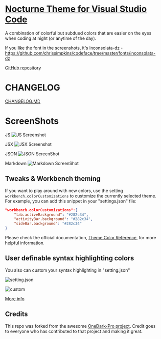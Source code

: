 # [Nocturne Theme for Visual Studio Code](https://marketplace.visualstudio.com/items?itemName=joeynguyen.nocturne-theme-vscode)

A combination of colorful but subdued colors that are easier on the eyes when coding at night (or anytime of the day).

If you like the font in the screenshots, it's Inconsolata-dz - https://github.com/chrissimpkins/codeface/tree/master/fonts/inconsolata-dz

[GitHub repository](https://github.com/joeynguyen/nocturne-theme-vscode)


# CHANGELOG

[CHANGELOG.MD](CHANGELOG.md)

# ScreenShots

JS
![JS Screenshot](https://raw.githubusercontent.com/joeynguyen/nocturne-theme-vscode/master/static/js.jpg)

JSX
![JSX Screenshot](https://raw.githubusercontent.com/joeynguyen/nocturne-theme-vscode/master/static/jsx.jpg)

JSON
![JSON ScreenShot](https://raw.githubusercontent.com/joeynguyen/nocturne-theme-vscode/master/static/json.jpg)

Markdown
![Markdown ScreenShot](https://raw.githubusercontent.com/joeynguyen/nocturne-theme-vscode/master/static/md.jpg)

## Tweaks & Workbench theming

If you want to play around with new colors, use the setting
`workbench.colorCustomizations` to customize the currently selected theme. For
example, you can add this snippet in your "settings.json" file:

```json
"workbench.colorCustomizations":{
    "tab.activeBackground": "#282c34",
    "activityBar.background": "#282c34",
    "sideBar.background": "#282c34"
}
```

Please check the official documentation,
[Theme Color Reference](https://code.visualstudio.com/docs/getstarted/theme-color-reference),
for more helpful information.

## User definable syntax highlighting colors

You also can custom your syntax highlighting in "setting.json"

![setting.json](https://raw.githubusercontent.com/joeynguyen/nocturne-theme-vscode/master/static/color-customizations.jpg)

![custom](https://raw.githubusercontent.com/joeynguyen/nocturne-theme-vscode/master/static/workbench-colors.jpg)

[More info](https://code.visualstudio.com/updates/v1_15#_user-definable-syntax-highlighting-colors)

## Credits
This repo was forked from the awesome [OneDark-Pro project](https://github.com/Binaryify/OneDark-Pro). Credit goes to everyone who has contributed to that project and making it great.
